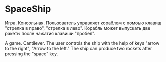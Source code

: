 # SpaceShip

Игра. Консольная. Пользователь управляет кораблем с помоью клавиш "стрелка в право", "стрелка в лево". 
Корабль может выпускать две ракеты после нажатия клавиши "пробел".



A game. Cantilever. The user controls the ship with the help of keys "arrow to the right", "Arrow to the left."
The ship can produce two rockets after pressing the "space" key.
